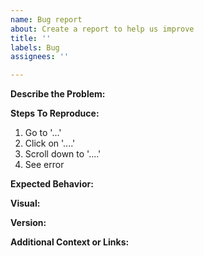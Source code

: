 ```yaml
---
name: Bug report
about: Create a report to help us improve
title: ''
labels: Bug
assignees: ''

---
```


**Describe the Problem:**  <!-- clear and concise description of what the bug is -->

**Steps To Reproduce:**
1. Go to '...'
2. Click on '....'
3. Scroll down to '....'
4. See error

**Expected Behavior:**  <!-- clear and concise description of what you expected to happen -->

**Visual:**  <!-- If applicable, add screenshots or other visuals to help explain your problem -->

**Version:**  <!-- Please specify as much version information as possible -->

**Additional Context or Links:**  <!-- Add any other context or links related to the problem here -->
